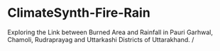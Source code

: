 # ClimateSynth-Fire-Rain
Exploring the Link between Burned Area and Rainfall in Pauri Garhwal, Chamoli, Rudraprayag and Uttarkashi Districts of Uttarakhand. / 
